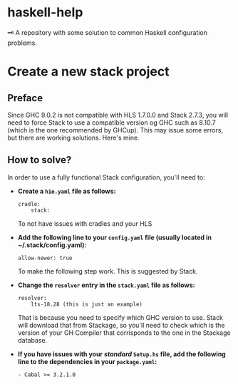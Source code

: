 # haskell-help

🗝️ A repository with some solution to common Haskell configuration problems.

# Create a new stack project
## Preface
Since GHC 9.0.2 is not compatible with HLS 1.7.0.0 and Stack 2.7.3, you will need to force Stack to use a compatible version og GHC such as 8.10.7 (which is the one recommended by GHCup). This may issue some errors, but there are working solutions. Here's mine.

## How to solve?
In order to use a fully functional Stack configuration, you'll need to:

- **Create a `hie.yaml` file as follows:**
    ```
    cradle:
        stack:
    ```
    To not have issues with cradles and your HLS

- **Add the following line to your `config.yaml` file (usually located in ~/.stack/config.yaml):**
    ```
    allow-newer: true
    ```
    To make the following step work. This is suggested by Stack.

- **Change the `resolver` entry in the `stack.yaml` file as follows:**
    ```
    resolver: 
        lts-18.28 (this is just an example)
    ```
    That is because you need to specify which GHC version to use. Stack will download that from Stackage, so you'll need to check which is the version of your GH Compiler that corrisponds to the one in the Stackage database.

- **If you have issues with your *standard* ``Setup.hs`` file, add the following line to the dependencies in your `package.yaml`:**
    ```
    - Cabal >= 3.2.1.0
    ```

